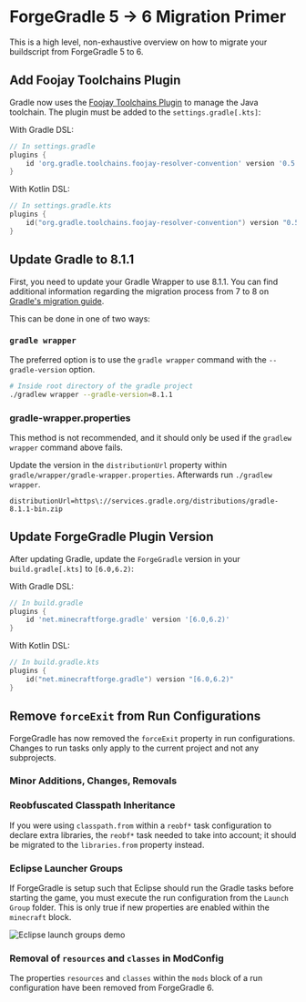 # ForgeGradle 5 -> 6 Migration Primer

This is a high level, non-exhaustive overview on how to migrate your buildscript from ForgeGradle 5 to 6.

## Add Foojay Toolchains Plugin

Gradle now uses the [Foojay Toolchains Plugin](https://github.com/gradle/foojay-toolchains) to manage the Java toolchain. The plugin must be added to the `settings.gradle[.kts]`:

With Gradle DSL:

```gradle
// In settings.gradle
plugins {
    id 'org.gradle.toolchains.foojay-resolver-convention' version '0.5.0'
}
```

With Kotlin DSL:

```kotlin
// In settings.gradle.kts
plugins {
    id("org.gradle.toolchains.foojay-resolver-convention") version "0.5.0"
}
```

## Update Gradle to 8.1.1

First, you need to update your Gradle Wrapper to use 8.1.1. You can find additional information regarding the migration process from 7 to 8 on [Gradle's migration guide](https://docs.gradle.org/current/userguide/upgrading_version_7.html).

This can be done in one of two ways:

### `gradle wrapper`

The preferred option is to use the `gradle wrapper` command with the `--gradle-version` option.

```bash
# Inside root directory of the gradle project
./gradlew wrapper --gradle-version=8.1.1
```

### gradle-wrapper.properties

This method is not recommended, and it should only be used if the `gradlew wrapper` command above fails.

Update the version in the `distributionUrl` property within `gradle/wrapper/gradle-wrapper.properties`. Afterwards run `./gradlew wrapper`.

```properties
distributionUrl=https\://services.gradle.org/distributions/gradle-8.1.1-bin.zip
```

## Update ForgeGradle Plugin Version

After updating Gradle, update the `ForgeGradle` version in your `build.gradle[.kts]` to `[6.0,6.2)`:

With Gradle DSL:

```gradle
// In build.gradle
plugins {
    id 'net.minecraftforge.gradle' version '[6.0,6.2)'
}
```

With Kotlin DSL:

```kotlin
// In build.gradle.kts
plugins {
    id("net.minecraftforge.gradle") version "[6.0,6.2)"
}
```

## Remove `forceExit` from Run Configurations

ForgeGradle has now removed the `forceExit` property in run configurations. Changes to run tasks only apply to the current project and not any subprojects.

### Minor Additions, Changes, Removals

### Reobfuscated Classpath Inheritance

If you were using `classpath.from` within a `reobf*` task configuration to declare extra libraries, the `reobf*` task needed to take into account; it should be migrated to the `libraries.from` property instead.

### Eclipse Launcher Groups

If ForgeGradle is setup such that Eclipse should run the Gradle tasks before starting the game, you must execute the run configuration from the `Launch Group` folder. This is only true if new properties are enabled within the `minecraft` block.

![Eclipse launch groups demo](/img/eclipse_launch_groups.png)

### Removal of `resources` and `classes` in ModConfig

The properties `resources` and `classes` within the `mods` block of a run configuration have been removed from ForgeGradle 6.
